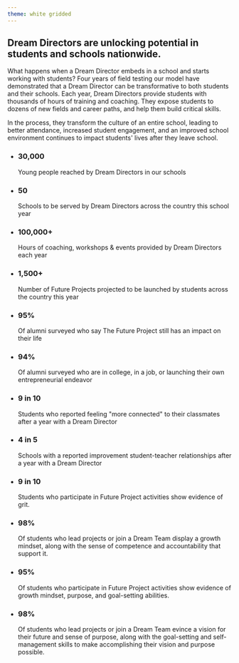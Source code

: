 ```yaml
---
theme: white gridded
---
```


## Dream Directors are unlocking potential in students and schools nationwide.

What happens when a Dream Director embeds in a school and starts working with students? Four years of field testing our model have demonstrated that a Dream Director can be transformative to both students and their schools. Each year, Dream Directors provide students with thousands of hours of training and coaching. They expose students to dozens of new fields and career paths, and help them build critical skills. 

In the process, they transform the culture of an entire school, leading to better attendance, increased student engagement, and an improved school environment continues to impact students' lives after they leave school. 

- ### 30,000
  Young people reached by Dream Directors in our schools

- ### 50
  Schools to be served by Dream Directors across the country this school year

- ### 100,000+
  Hours of coaching, workshops & events provided by Dream Directors each year

- ### 1,500+
  Number of Future Projects projected to be launched by students across the country this year

- ### 95%
  Of alumni surveyed who say The Future Project still has an impact on their life

- ### 94%
  Of alumni surveyed who are in college, in a job, or launching their own entrepreneurial endeavor

- ### 9 in 10
  Students who reported feeling "more connected" to their classmates after a year with a Dream Director

- ### 4 in 5
  Schools with a reported improvement student-teacher relationships after a year with a Dream Director

- ### 9 in 10
	Students who participate in Future Project activities show evidence of grit.

- ### 98%
	Of students who lead projects or join a Dream Team display a growth mindset, along with the sense of competence and accountability that support it.

- ### 95%
	Of students who participate in Future Project activities show evidence of growth mindset, purpose, and goal-setting abilities.

- ### 98%
	Of students who lead projects or join a Dream Team evince a vision for their future and sense of purpose, along with the goal-setting and self-management skills to make accomplishing their vision and purpose possible.
